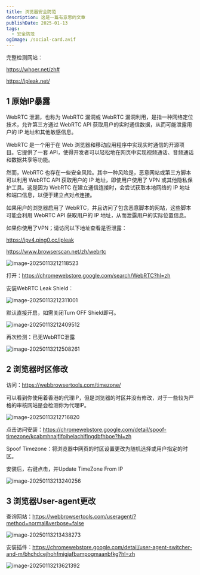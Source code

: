 ```yaml
---
title: 浏览器安全防范
description: 这是一篇有意思的文章
publishDate: 2025-01-13
tags:
  - 安全防范
ogImage: /social-card.avif
---
```

完整检测网站：

https://whoer.net/zh#

https://ipleak.net/

## 1 原始IP暴露

WebRTC 泄漏，也称为 WebRTC 漏洞或 WebRTC 漏洞利用，是指一种网络定位技术，允许第三方通过 WebRTC API 获取用户的实时通信数据，从而可能泄露用户的 IP 地址和其他敏感信息。

WebRTC 是一个用于在 Web 浏览器和移动应用程序中实现实时通信的开源项目。它提供了一套 API，使得开发者可以轻松地在网页中实现视频通话、音频通话和数据共享等功能。

然而，WebRTC 也存在一些安全风险。其中一种风险是，恶意网站或第三方脚本可以利用 WebRTC API 获取用户的 IP 地址，即使用户使用了 VPN 或其他隐私保护工具。这是因为 WebRTC 在建立通信连接时，会尝试获取本地网络的 IP 地址和端口信息，以便于建立点对点连接。

如果用户的浏览器启用了 WebRTC，并且访问了包含恶意脚本的网站，这些脚本可能会利用 WebRTC API 获取用户的 IP 地址，从而泄露用户的实际位置信息。

如果你使用了VPN；请访问以下地址查看是否泄露：

https://ipv4.ping0.cc/ipleak

https://www.browserscan.net/zh/webrtc

![image-20250113212118523](https://img.zhenxi.site/2025/01/225ec80f1e7b57e437d84ad5ef02e637.png)

打开：https://chromewebstore.google.com/search/WebRTC?hl=zh

安装WebRTC Leak Shield：

![image-20250113212311001](https://img.zhenxi.site/2025/01/344225dacd709091c54904d8381971ef.png)

默认直接开启，如需关闭Turn OFF Shield即可。

![image-20250113212409512](https://img.zhenxi.site/2025/01/970f7d48310bc54eee4636c5df9007c3.png)

再次检测：已无WebRTC泄露

![image-20250113212508261](https://img.zhenxi.site/2025/01/7423258810e46c2a927a9c527ec4b39a.png)

## 2 浏览器时区修改

访问：https://webbrowsertools.com/timezone/

可以看到你使用着香港的代理IP，但是浏览器的时区并没有修改，对于一些较为严格的审核网站是会检测你为代理IP。

![image-20250113212716820](https://img.zhenxi.site/2025/01/cb803eae08d14bd7430f72b460a85f1c.png)

点击访问安装：https://chromewebstore.google.com/detail/spoof-timezone/kcabmhnajflfolhelachlflngdbfhboe?hl=zh

Spoof Timezone：将浏览器中网页的时区设置更改为随机选择或用户指定的时区。

安装后，右键点击，并Update TimeZone From IP

![image-20250113213240256](https://img.zhenxi.site/2025/01/521eebaa0b05c4815ac872072c770cc9.png)

## 3 浏览器User-agent更改

查询网站：https://webbrowsertools.com/useragent/?method=normal&verbose=false

![image-20250113213438273](https://img.zhenxi.site/2025/01/efebc576ccf8324e170a8506f60633d2.png)

安装插件：https://chromewebstore.google.com/detail/user-agent-switcher-and-m/bhchdcejhohfmigjafbampogmaanbfkg?hl=zh

![image-20250113213621392](https://img.zhenxi.site/2025/01/7fd880b21c72458c468e6a3ae2b59fa8.png)

